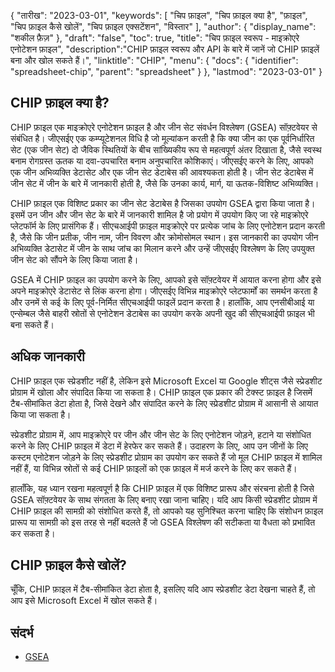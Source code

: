 {
"तारीख": "2023-03-01",
  "keywords": [
"चिप फ़ाइल",
"चिप फ़ाइल क्या है",
"फ़ाइल",
"चिप फ़ाइल कैसे खोलें",
"चिप फ़ाइल एक्सटेंशन",
"विस्तार"
],
  "author": {
"display_name": "शकील फ़ैज़"
},
"draft": "false",
"toc": true,
"title": "चिप फ़ाइल स्वरूप - माइक्रोएरे एनोटेशन फ़ाइल",
  "description":"CHIP फ़ाइल स्वरूप और API के बारे में जानें जो CHIP फ़ाइलें बना और खोल सकते हैं।",
"linktitle": "CHIP",
  "menu": {
    "docs": {
      "identifier": "spreadsheet-chip",
"parent": "spreadsheet"
}
},
"lastmod": "2023-03-01"
}

## CHIP फ़ाइल क्या है?

CHIP फ़ाइल एक माइक्रोएरे एनोटेशन फ़ाइल है और जीन सेट संवर्धन विश्लेषण (GSEA) सॉफ़्टवेयर से संबंधित है। जीएसईए एक कम्प्यूटेशनल विधि है जो मूल्यांकन करती है कि क्या जीन का एक पूर्वनिर्धारित सेट (एक जीन सेट) दो जैविक स्थितियों के बीच सांख्यिकीय रूप से महत्वपूर्ण अंतर दिखाता है, जैसे स्वस्थ बनाम रोगग्रस्त ऊतक या दवा-उपचारित बनाम अनुपचारित कोशिकाएं। जीएसईए करने के लिए, आपको एक जीन अभिव्यक्ति डेटासेट और एक जीन सेट डेटाबेस की आवश्यकता होती है। जीन सेट डेटाबेस में जीन सेट में जीन के बारे में जानकारी होती है, जैसे कि उनका कार्य, मार्ग, या ऊतक-विशिष्ट अभिव्यक्ति।

CHIP फ़ाइल एक विशिष्ट प्रकार का जीन सेट डेटाबेस है जिसका उपयोग GSEA द्वारा किया जाता है। इसमें उन जीन और जीन सेट के बारे में जानकारी शामिल है जो प्रयोग में उपयोग किए जा रहे माइक्रोएरे प्लेटफॉर्म के लिए प्रासंगिक हैं। सीएचआईपी फ़ाइल माइक्रोएरे पर प्रत्येक जांच के लिए एनोटेशन प्रदान करती है, जैसे कि जीन प्रतीक, जीन नाम, जीन विवरण और क्रोमोसोमल स्थान। इस जानकारी का उपयोग जीन अभिव्यक्ति डेटासेट में जीन के साथ जांच का मिलान करने और उन्हें जीएसईए विश्लेषण के लिए उपयुक्त जीन सेट को सौंपने के लिए किया जाता है।

GSEA में CHIP फ़ाइल का उपयोग करने के लिए, आपको इसे सॉफ़्टवेयर में आयात करना होगा और इसे अपने माइक्रोएरे डेटासेट से लिंक करना होगा। जीएसईए विभिन्न माइक्रोएरे प्लेटफार्मों का समर्थन करता है और उनमें से कई के लिए पूर्व-निर्मित सीएचआईपी फाइलें प्रदान करता है। हालाँकि, आप एनसीबीआई या एन्सेम्बल जैसे बाहरी स्रोतों से एनोटेशन डेटाबेस का उपयोग करके अपनी खुद की सीएचआईपी फ़ाइल भी बना सकते हैं।

## अधिक जानकारी

CHIP फ़ाइल एक स्प्रेडशीट नहीं है, लेकिन इसे Microsoft Excel या Google शीट्स जैसे स्प्रेडशीट प्रोग्राम में खोला और संपादित किया जा सकता है। CHIP फ़ाइल एक प्रकार की टेक्स्ट फ़ाइल है जिसमें टैब-सीमांकित डेटा होता है, जिसे देखने और संपादित करने के लिए स्प्रेडशीट प्रोग्राम में आसानी से आयात किया जा सकता है।

स्प्रेडशीट प्रोग्राम में, आप माइक्रोएरे पर जीन और जीन सेट के लिए एनोटेशन जोड़ने, हटाने या संशोधित करने के लिए CHIP फ़ाइल में डेटा में हेरफेर कर सकते हैं। उदाहरण के लिए, आप उन जीनों के लिए कस्टम एनोटेशन जोड़ने के लिए स्प्रेडशीट प्रोग्राम का उपयोग कर सकते हैं जो मूल CHIP फ़ाइल में शामिल नहीं हैं, या विभिन्न स्रोतों से कई CHIP फ़ाइलों को एक फ़ाइल में मर्ज करने के लिए कर सकते हैं।

हालाँकि, यह ध्यान रखना महत्वपूर्ण है कि CHIP फ़ाइल में एक विशिष्ट प्रारूप और संरचना होती है जिसे GSEA सॉफ़्टवेयर के साथ संगतता के लिए बनाए रखा जाना चाहिए। यदि आप किसी स्प्रेडशीट प्रोग्राम में CHIP फ़ाइल की सामग्री को संशोधित करते हैं, तो आपको यह सुनिश्चित करना चाहिए कि संशोधन फ़ाइल प्रारूप या सामग्री को इस तरह से नहीं बदलते हैं जो GSEA विश्लेषण की सटीकता या वैधता को प्रभावित कर सकता है।

## CHIP फ़ाइल कैसे खोलें?

चूँकि, CHIP फ़ाइल में टैब-सीमांकित डेटा होता है, इसलिए यदि आप स्प्रेडशीट डेटा देखना चाहते हैं, तो आप इसे Microsoft Excel में खोल सकते हैं।

## संदर्भ
* [GSEA](https://en.wikipedia.org/wiki/Gene_set_enrichment_analysis)

